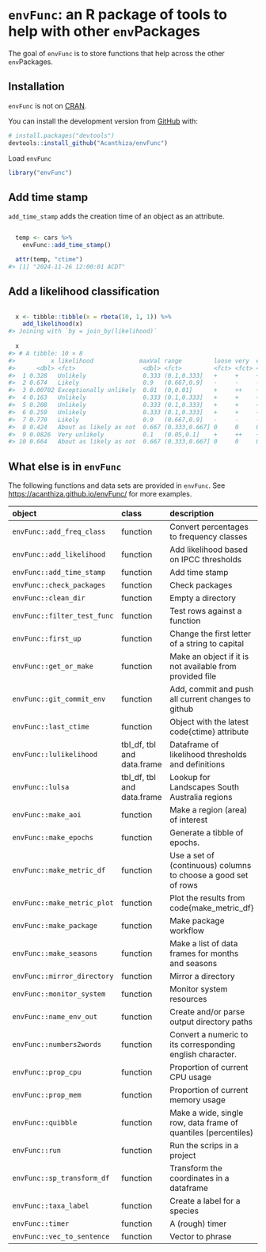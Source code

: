 
<!-- README.md is generated from README.Rmd. Please edit that file -->

# `envFunc`: an R package of tools to help with other `env`Packages

<!-- badges: start -->
<!-- badges: end -->

The goal of `envFunc` is to store functions that help across the other
`env`Packages.

## Installation

`envFunc` is not on [CRAN](https://CRAN.R-project.org).

You can install the development version from
[GitHub](https://github.com/) with:

``` r
# install.packages("devtools")
devtools::install_github("Acanthiza/envFunc")
```

Load `envFunc`

``` r
library("envFunc")
```

## Add time stamp

`add_time_stamp` adds the creation time of an object as an attribute.

``` r

  temp <- cars %>%
    envFunc::add_time_stamp()

  attr(temp, "ctime")
#> [1] "2024-11-26 12:00:01 ACDT"
```

## Add a likelihood classification

``` r

  x <- tibble::tibble(x = rbeta(10, 1, 1)) %>%
    add_likelihood(x)
#> Joining with `by = join_by(likelihood)`
  
  x
#> # A tibble: 10 × 8
#>          x likelihood             maxVal range         loose very  extreme exceptional
#>      <dbl> <fct>                   <dbl> <fct>         <fct> <fct> <fct>   <fct>      
#>  1 0.328   Unlikely                0.333 (0.1,0.333]   +     +     +       +          
#>  2 0.674   Likely                  0.9   (0.667,0.9]   -     -     -       -          
#>  3 0.00702 Exceptionally unlikely  0.01  (0,0.01]      +     ++    +++     ++++       
#>  4 0.163   Unlikely                0.333 (0.1,0.333]   +     +     +       +          
#>  5 0.208   Unlikely                0.333 (0.1,0.333]   +     +     +       +          
#>  6 0.259   Unlikely                0.333 (0.1,0.333]   +     +     +       +          
#>  7 0.770   Likely                  0.9   (0.667,0.9]   -     -     -       -          
#>  8 0.424   About as likely as not  0.667 (0.333,0.667] 0     0     0       0          
#>  9 0.0826  Very unlikely           0.1   (0.05,0.1]    +     ++    ++      ++         
#> 10 0.664   About as likely as not  0.667 (0.333,0.667] 0     0     0       0
```

## What else is in `envFunc`

The following functions and data sets are provided in `envFunc`. See
<https://acanthiza.github.io/envFunc/> for more examples.

| object | class | description |
|:---|:---|:---|
| `envFunc::add_freq_class` | function | Convert percentages to frequency classes |
| `envFunc::add_likelihood` | function | Add likelihood based on IPCC thresholds |
| `envFunc::add_time_stamp` | function | Add time stamp |
| `envFunc::check_packages` | function | Check packages |
| `envFunc::clean_dir` | function | Empty a directory |
| `envFunc::filter_test_func` | function | Test rows against a function |
| `envFunc::first_up` | function | Change the first letter of a string to capital |
| `envFunc::get_or_make` | function | Make an object if it is not available from provided file |
| `envFunc::git_commit_env` | function | Add, commit and push all current changes to github |
| `envFunc::last_ctime` | function | Object with the latest code{ctime} attribute |
| `envFunc::lulikelihood` | tbl_df, tbl and data.frame | Dataframe of likelihood thresholds and definitions |
| `envFunc::lulsa` | tbl_df, tbl and data.frame | Lookup for Landscapes South Australia regions |
| `envFunc::make_aoi` | function | Make a region (area) of interest |
| `envFunc::make_epochs` | function | Generate a tibble of epochs. |
| `envFunc::make_metric_df` | function | Use a set of (continuous) columns to choose a good set of rows |
| `envFunc::make_metric_plot` | function | Plot the results from code{make_metric_df} |
| `envFunc::make_package` | function | Make package workflow |
| `envFunc::make_seasons` | function | Make a list of data frames for months and seasons |
| `envFunc::mirror_directory` | function | Mirror a directory |
| `envFunc::monitor_system` | function | Monitor system resources |
| `envFunc::name_env_out` | function | Create and/or parse output directory paths |
| `envFunc::numbers2words` | function | Convert a numeric to its corresponding english character. |
| `envFunc::prop_cpu` | function | Proportion of current CPU usage |
| `envFunc::prop_mem` | function | Proportion of current memory usage |
| `envFunc::quibble` | function | Make a wide, single row, data frame of quantiles (percentiles) |
| `envFunc::run` | function | Run the scrips in a project |
| `envFunc::sp_transform_df` | function | Transform the coordinates in a dataframe |
| `envFunc::taxa_label` | function | Create a label for a species |
| `envFunc::timer` | function | A (rough) timer |
| `envFunc::vec_to_sentence` | function | Vector to phrase |
